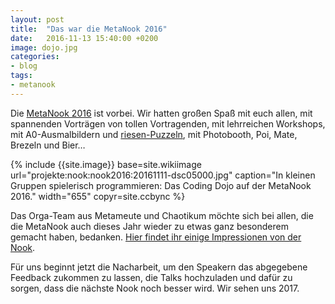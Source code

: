 ```yaml
---
layout: post
title:  "Das war die MetaNook 2016"
date:   2016-11-13 15:40:00 +0200
image: dojo.jpg
categories:
- blog
tags:
- metanook
---
```

Die [MetaNook 2016](http://metameute.de/nook2016/) ist vorbei. Wir hatten großen Spaß mit euch allen, mit spannenden Vorträgen von tollen Vortragenden, mit lehrreichen Workshops, mit A0-Ausmalbildern und [riesen-Puzzeln](http://www.studentenpack.de/index.php/2015/07/das-groesste-puzzle-der-welt/), mit Photobooth, Poi, Mate, Brezeln und Bier…
<!--more-->
{% include {{site.image}} base=site.wikiimage url="projekte:nook:nook2016:20161111-dsc05000.jpg" caption="In kleinen Gruppen spielerisch programmieren: Das Coding Dojo auf der MetaNook 2016." width="655" copyr=site.ccbync %}

Das Orga-Team aus Metameute und Chaotikum möchte sich bei allen, die die MetaNook auch dieses Jahr wieder zu etwas ganz besonderem gemacht haben, bedanken. [Hier findet ihr einige Impressionen von der Nook](https://chaotikum.org/projekte:metanook:nook2016:impressionen).

Für uns beginnt jetzt die Nacharbeit, um den Speakern das abgegebene Feedback zukommen zu lassen, die Talks hochzuladen und dafür zu sorgen, dass die nächste Nook noch besser wird. Wir sehen uns 2017.

